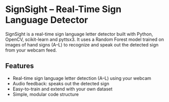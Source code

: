 # SignSight – Real-Time Sign Language Detector

SignSight is a real-time sign language letter detector built with Python, OpenCV, scikit-learn and pyttsx3. It uses a Random Forest model trained on images of hand signs (A–L) to recognize and speak out the detected sign from your webcam feed.



## Features

- Real-time sign language letter detection (A–L) using your webcam
- Audio feedback: speaks out the detected sign
- Easy-to-train and extend with your own dataset
- Simple, modular code structure

